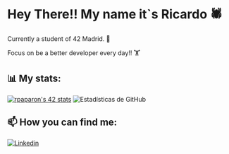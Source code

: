 # Hey There!! My name it`s Ricardo 🕷️

Currently a student of 42 Madrid. 💾

Focus on be a better developer every day!! 🏋

## 📊 My stats:

[![rpaparon's 42 stats](https://badge.mediaplus.ma/binary/rpaparon?1337Badge=off&UM6P=off)](https://github.com/oakoudad/badge42) ![Estadísticas de GitHub](https://github-readme-stats.vercel.app/api?username=rpaparoni&show_icons=true&theme=radical)

## 📫 How you can find me:

[![Linkedin](https://img.shields.io/badge/-LinkedIn-blue?style=flat&logo=Linkedin&logoColor=white)](https://www.linkedin.com/in/ricardo-paparoni/)

